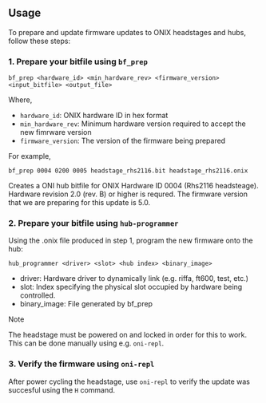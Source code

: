## Usage

To prepare and update firmware updates to ONIX headstages and hubs, follow these
steps:

### 1. Prepare your bitfile using `bf_prep`

```
bf_prep <hardware_id> <min_hardware_rev> <firmware_version> <input_bitfile> <output_file>
```
Where,

- `hardware_id`: ONIX hardware ID in hex format
- `min_hardware_rev`: Minimum hardware version required to accept the new
   fimrware version
- `firmware_version`: The version of the firmware being prepared

For example,

```
bf_prep 0004 0200 0005 headstage_rhs2116.bit headstage_rhs2116.onix
```

Creates a ONI hub bitfile for ONIX Hardware ID 0004 (Rhs2116 headsteage).
Hardware revision 2.0 (rev. B) or higher is requred. The firmware version
that we are preparing for this update is 5.0.

### 2. Prepare your bitfile using `hub-programmer`

Using the .onix file produced in step 1, program the new firmware onto the hub:

```
hub_programmer <driver> <slot> <hub index> <binary_image>
```

- driver: Hardware driver to dynamically link (e.g. riffa, ft600, test, etc.)
- slot: Index specifying the physical slot occupied by hardware being controlled.
- binary_image: File generated by bf_prep

> [!NOTE]
> The headstage must be powered on and locked in order for this to work. This can
> be done manually using e.g. `oni-repl`.

### 3. Verify the firmware using `oni-repl`

After power cycling the headstage, use `oni-repl` to verify the update was
succesful using the `H` command.